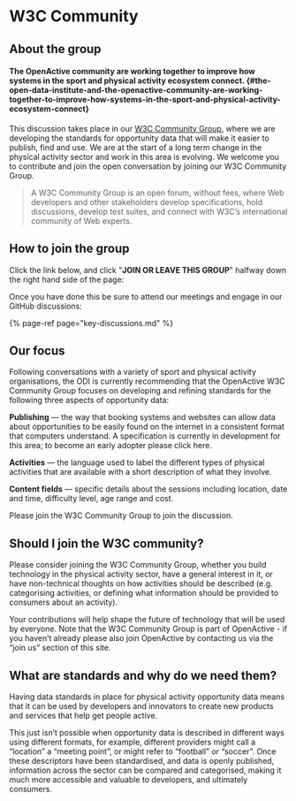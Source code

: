 # W3C Community

## About the group

#### The OpenActive community are working together to improve how systems in the sport and physical activity ecosystem connect. {#the-open-data-institute-and-the-openactive-community-are-working-together-to-improve-how-systems-in-the-sport-and-physical-activity-ecosystem-connect}

This discussion takes place in our [W3C Community Group](https://www.w3.org/community/openactive/), where we are developing the standards for opportunity data that will make it easier to publish, find and use. We are at the start of a long term change in the physical activity sector and work in this area is evolving. We welcome you to contribute and join the open conversation by joining our W3C Community Group.

> A W3C Community Group is an open forum, without fees, where Web developers and other stakeholders develop specifications, hold discussions, develop test suites, and connect with W3C’s international community of Web experts.

## How to join the group 

Click the link below, and click "**JOIN OR LEAVE THIS GROUP**" halfway down the right hand side of the page:

Once you have done this be sure to attend our meetings and engage in our GitHub discussions:

{% page-ref page="key-discussions.md" %}

## Our focus

Following conversations with a variety of sport and physical activity organisations, the ODI is currently recommending that the OpenActive W3C Community Group focuses on developing and refining standards for the following three aspects of opportunity data:

**Publishing** — the way that booking systems and websites can allow data about opportunities to be easily found on the internet in a consistent format that computers understand. A specification is currently in development for this area; to become an early adopter please click here.

**Activities** — the language used to label the different types of physical activities that are available with a short description of what they involve.

**Content fields** — specific details about the sessions including location, date and time, difficulty level, age range and cost.

Please join the W3C Community Group to join the discussion.

## Should I join the W3C community?

Please consider joining the W3C Community Group, whether you build technology in the physical activity sector, have a general interest in it, or have non-technical thoughts on how activities should be described \(e.g. categorising activities, or defining what information should be provided to consumers about an activity\).

Your contributions will help shape the future of technology that will be used by everyone. Note that the W3C Community Group is part of OpenActive - if you haven’t already please also join OpenActive by contacting us via the “join us” section of this site.

## What are standards and why do we need them?

Having data standards in place for physical activity opportunity data means that it can be used by developers and innovators to create new products and services that help get people active.

This just isn’t possible when opportunity data is described in different ways using different formats, for example, different providers might call a “location” a “meeting point”, or might refer to “football” or “soccer”. Once these descriptors have been standardised, and data is openly published, information across the sector can be compared and categorised, making it much more accessible and valuable to developers, and ultimately consumers.  


